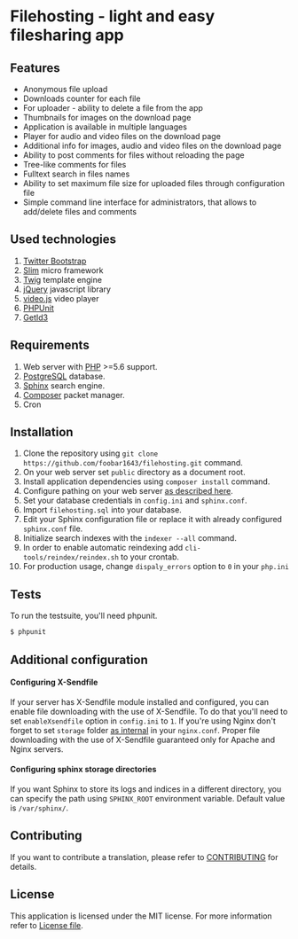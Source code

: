 # Filehosting - light and easy filesharing app

## Features
* Anonymous file upload
* Downloads counter for each file
* For uploader - ability to delete a file from the app
* Thumbnails for images on the download page
* Application is available in multiple languages
* Player for audio and video files on the download page
* Additional info for images, audio and video files on the download page
* Ability to post comments for files without reloading the page
* Tree-like comments for files
* Fulltext search in files names
* Ability to set maximum file size for uploaded files through configuration file
* Simple command line interface for administrators, that allows to add/delete files and comments

## Used technologies
1. [Twitter Bootstrap]
2. [Slim] micro framework
3. [Twig] template engine
4. [jQuery] javascript library
5. [video.js] video player
6. [PHPUnit]
7. [GetId3]

## Requirements
1. Web server with [PHP] >=5.6 support.
2. [PostgreSQL] database.
3. [Sphinx] search engine.
4. [Composer] packet manager.
5. Cron

## Installation
1. Clone the repository using `git clone https://github.com/foobar1643/filehosting.git` command.
2. On your web server set `public` directory as a document root.
3. Install application dependencies using `composer install` command.
4. Configure pathing on your web server [as described here].
5. Set your database credentials in `config.ini` and `sphinx.conf`.
6. Import `filehosting.sql` into your database.
7. Edit your Sphinx configuration file or replace it with already configured `sphinx.conf` file.
8. Initialize search indexes with the `indexer --all` command.
9. In order to enable automatic reindexing add `cli-tools/reindex/reindex.sh` to your crontab.
10. For production usage, change `dispaly_errors` option to `0` in your `php.ini`

## Tests
To run the testsuite, you'll need phpunit.
```bash
$ phpunit
```

## Additional configuration
#### Configuring X-Sendfile
If your server has X-Sendfile module installed and configured, you can enable file downloading with the use of X-Sendfile.
To do that you'll need to set `enableXsendfile` option in `config.ini` to `1`. If you're using Nginx don't forget to set `storage` folder [as internal] in your `nginx.conf`.
Proper file downloading with the use of X-Sendfile guaranteed only for Apache and Nginx servers.
#### Configuring sphinx storage directories
If you want Sphinx to store its logs and indices in a different directory, you can specify the path using
`SPHINX_ROOT` environment variable. Default value is `/var/sphinx/`.

## Contributing
If you want to contribute a translation, please refer to [CONTRIBUTING] for details.

## License
This application is licensed under the MIT license. For more information refer to [License file].

[PHP]: <https://secure.php.net/>
[PHPUnit]: <https://phpunit.de/>
[Sphinx]: <http://sphinxsearch.com/>
[PostgreSQL]: <http://www.postgresql.org/>
[Composer]: <https://getcomposer.org/>
[GetId3]: <http://getid3.sourceforge.net/>
[jQuery]: <https://jquery.org/>
[video.js]: <http://videojs.com/>
[Twig]: <http://twig.sensiolabs.org/>
[Slim]: <http://www.slimframework.com/>
[Twitter Bootstrap]: <http://getbootstrap.com/>
[as described here]: <http://www.slimframework.com/docs/start/web-servers.html>
[as internal]: <https://nginx.org/en/docs/http/ngx_http_core_module.html#internal>
[CONTRIBUTING]: <https://github.com/foobar1643/filehosting/blob/master/CONTRIBUTING.md>
[License file]: <https://github.com/foobar1643/filehosting/blob/master/LICENSE.md>